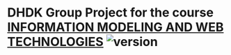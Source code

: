 # DHDK Group Project for the course [INFORMATION MODELING AND WEB TECHNOLOGIES](https://www.unibo.it/en/teaching/course-unit-catalogue/course-unit/2022/454464) ![version](https://img.shields.io/badge/version-0.0.1-blue.svg)
